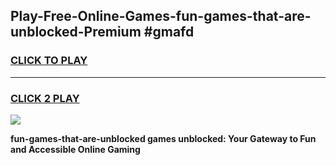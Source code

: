 
## Play-Free-Online-Games-fun-games-that-are-unblocked-Premium #gmafd
<h3>
<a href="https://premium.freeplayer.one?title=fun-games-that-are-unblocked&ref=8M">CLICK TO PLAY</a></h3>
<hr>

<h3>
<a href="https://premium.freeplayer.one?title=fun-games-that-are-unblocked&ref=8M">CLICK 2 PLAY</a>
  
</h3>

<a href="https://premium.freeplayer.one?title=fun-games-that-are-unblocked&ref=8M"><img src="https://clearcache.store/games.png"></a>


**fun-games-that-are-unblocked games unblocked: Your Gateway to Fun and Accessible Online Gaming**
